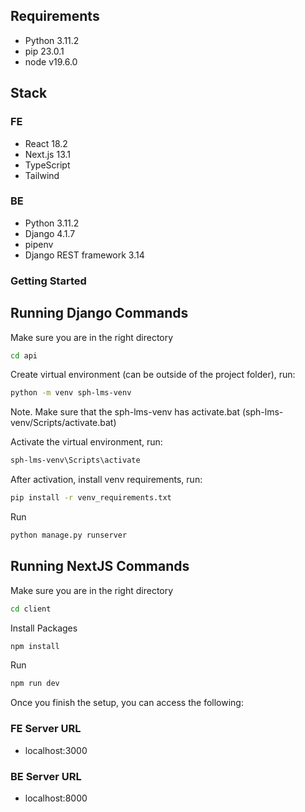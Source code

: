 ## Requirements
- Python 3.11.2
- pip 23.0.1 
- node v19.6.0

## Stack
### FE
- React 18.2
- Next.js 13.1
- TypeScript 
- Tailwind
### BE
- Python 3.11.2
- Django 4.1.7
- pipenv
- Django REST framework 3.14

### Getting Started
## Running Django Commands
Make sure you are in the right directory
```bash
cd api
```

Create virtual environment (can be outside of the project folder), run:
```bash
python -m venv sph-lms-venv
```

Note. Make sure that the sph-lms-venv has activate.bat (sph-lms-venv/Scripts/activate.bat)

Activate the virtual environment, run:
```bash
sph-lms-venv\Scripts\activate
```

After activation, install venv requirements, run:
```bash
pip install -r venv_requirements.txt
```

Run 
```bash
python manage.py runserver
```

## Running NextJS Commands
Make sure you are in the right directory
```bash
cd client
```
Install Packages
```bash
npm install
```

Run
```bash
npm run dev
```

Once you finish the setup, you can access the following:
### FE Server URL
 - localhost:3000
### BE Server URL
 - localhost:8000